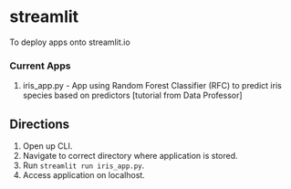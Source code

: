# streamlit
To deploy apps onto streamlit.io

### Current Apps
1. iris_app.py - App using Random Forest Classifier (RFC) to predict iris species based on predictors [tutorial from Data Professor]

## Directions
1. Open up CLI.
2. Navigate to correct directory where application is stored.
3. Run ```streamlit run iris_app.py```.
4. Access application on localhost.
